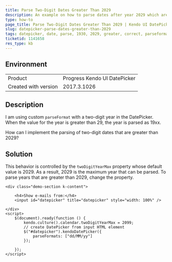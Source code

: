```yaml
---
title: Parse Two-Digit Dates Greater Than 2029
description: An example on how to parse dates after year 2029 which are entered with two digits in the Kendo UI DatePicker.  
type: how-to
page_title: Parse Two-Digit Dates Greater Than 2029 | Kendo UI DatePicker for jQuery
slug: datepicker-parse-dates-greater-than-2029
tags: datepicker, date, parse, 1930, 2029, greater, correct, parseformat, after, century
ticketid: 1141658
res_type: kb
---
```


## Environment

<table>
 <tr>
  <td>Product</td>
  <td>Progress Kendo UI DatePicker</td>
 </tr>
 <tr>
  <td>Created with version</td>
  <td>2017.3.1026</td>
 </tr>
</table>


## Description

I am using custom `parseFormat` with a two-digit year in the DatePicker. When the value for the year is greater than 29, the year is parsed as 19xx.

How can I implement the parsing of two-digit dates that are greater than 2029?

## Solution

This behavior is controlled by the `twoDigitYearMax` property whose default value is 2029. As a result, 2029 is the maximum year that can be parsed. To parse years that are greater than 2029, change the property.

```dojo
<div class="demo-section k-content">

    <h4>Show e-mails from:</h4>
    <input id="datepicker" title="datepicker" style="width: 100%" />

</div>
<script>
    $(document).ready(function () {
        kendo.culture().calendar.twoDigitYearMax = 2099;
        // create DatePicker from input HTML element
        $("#datepicker").kendoDatePicker({
            parseFormats: ["dd/MM/yy"]
        });

    });
</script>
```
